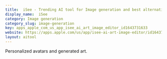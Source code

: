 ```yaml
---
title:  iSee - Trending AI tool for Image generation and best alternatives
display_name:  iSee
category: Image generation
category_slug: image-generation
key: apps_apple_com_us_app_isee_ai_art_image_editor_id1643731633
website: https://apps.apple.com/us/app/isee-ai-art-image-editor/id1643731633
layout: aitool
---
```


Personalized avatars and generated art.
